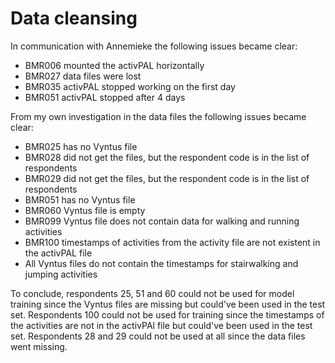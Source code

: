# Data cleansing
In communication with Annemieke the following issues became clear:
* BMR006 mounted the activPAL horizontally
* BMR027 data files were lost
* BMR035 activPAL stopped working on the first day
* BMR051 activPAL stopped after 4 days

From my own investigation in the data files the following issues became clear:
* BMR025 has no Vyntus file
* BMR028 did not get the files, but the respondent code is in the list of respondents
* BMR029 did not get the files, but the respondent code is in the list of respondents
* BMR051 has no Vyntus file
* BMR060 Vyntus file is empty
* BMR099 Vyntus file does not contain data for walking and running activities
* BMR100 timestamps of activities from the activity file are not existent in the activPAL file 
* All Vyntus files do not contain the timestamps for stairwalking and jumping activities

To conclude, respondents 25, 51 and 60 could not be used for model training since the Vyntus files are missing but could've been used in the test set. Respondents 100 could not be used for training since the timestamps of the activities are not in the activPAl file but could've been used in the test set. Respondents 28 and 29 could not be used at all since the data files went missing. 